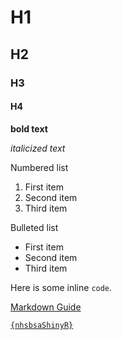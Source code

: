 # H1

## H2

### H3

#### H4

__bold text__

_italicized text_

Numbered list

1. First item
2. Second item
3. Third item

Bulleted list

- First item
- Second item
- Third item

Here is some inline ````code````.

[Markdown Guide](https://www.markdownguide.org)

[````{nhsbsaShinyR}````](https://github.com/nhsbsa-data-analytics/nhsbsaShinyR)
